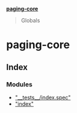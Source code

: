 **[paging-core](README.md)**

> Globals

# paging-core

## Index

### Modules

* ["\_\_tests\_\_/index.spec"](modules/___tests___index_spec_.md)
* ["index"](modules/_index_.md)
